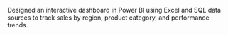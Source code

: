 
Designed an interactive dashboard in Power BI using Excel and SQL data sources to track sales by region, product category, and performance trends.
